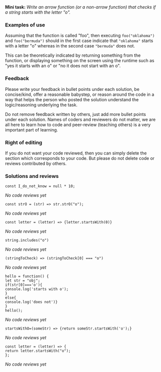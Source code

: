 **Mini task:** _Write an arrow function (or a non-arrow function) that checks if a string starts with the letter "o"._

### Examples of use

Assuming that the function is called "foo", then executing `foo("oklahoma")` and `foo("bermuda")` should in the first case indicate that `"oklahoma"` starts with a letter "o" whereas in the second case `"bermuda"` does not.

This can be theoretically indicated by returning something from the function, or displaying something on the screen using the runtime such as "yes it starts with an o" or "no it does not start with an o".

### Feedback

Please write your feedback in bullet points under each solution, be concise/kind, offer a reasonable babystep, or reason around the code in a way that helps the person who posted the solution understand the logic/reasoning underlying the task.

Do not remove feedback written by others, just add more bullet points under each solution. Names of coders and reviewers do not matter, we are all here to learn how to code and peer-review (teaching others) is a very important part of learning.

### Right of editing

If you do not want your code reviewed, then you can simply delete the section which corresponds to your code. But please do not delete code or reviews contributed by others.

### Solutions and reviews

```
const I_do_not_know = null * 10;
```

_No code reviews yet_

```
const strO = (str) => str.strO("o");
```

_No code reviews yet_

```
const letter = (letter) => {letter.startsWith(0)}
```

_No code reviews yet_

```
string.includes("o")
```

_No code reviews yet_

```
(stringToCheck) => (stringToCheck[0] === "o")
```

_No code reviews yet_

```
hello = function() {
let str = "obj";
if(str[0]==='o'){
console.log('starts with o');
}
else{
console.log('does not')}
}
hello();
```

_No code reviews yet_

```
startsWithO=(someStr) => {return someStr.startsWith('o');}
```

_No code reviews yet_

```
const letter = (letter) => {
return letter.startsWith("o");
};
```

_No code reviews yet_


